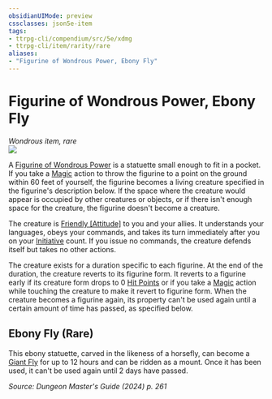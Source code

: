 ```yaml
---
obsidianUIMode: preview
cssclasses: json5e-item
tags:
- ttrpg-cli/compendium/src/5e/xdmg
- ttrpg-cli/item/rarity/rare
aliases: 
- "Figurine of Wondrous Power, Ebony Fly"
---
```

# Figurine of Wondrous Power, Ebony Fly
*Wondrous item, rare*  
![](3-Mechanics/CLI/items/img/figurine-of-wondrous-power-ebony-fly.webp#right)


A [Figurine of Wondrous Power](3-Mechanics/CLI/items/figurine-of-wondrous-power-xdmg.md) is a statuette small enough to fit in a pocket. If you take a [Magic](3-Mechanics/CLI/rules/actions.md#Magic) action to throw the figurine to a point on the ground within 60 feet of yourself, the figurine becomes a living creature specified in the figurine's description below. If the space where the creature would appear is occupied by other creatures or objects, or if there isn't enough space for the creature, the figurine doesn't become a creature.

The creature is [Friendly [Attitude]](3-Mechanics/CLI/rules/variant-rules/friendly-attitude-xphb.md) to you and your allies. It understands your languages, obeys your commands, and takes its turn immediately after you on your [Initiative](3-Mechanics/CLI/rules/variant-rules/initiative-xphb.md) count. If you issue no commands, the creature defends itself but takes no other actions.

The creature exists for a duration specific to each figurine. At the end of the duration, the creature reverts to its figurine form. It reverts to a figurine early if its creature form drops to 0 [Hit Points](3-Mechanics/CLI/rules/variant-rules/hit-points-xphb.md) or if you take a [Magic](3-Mechanics/CLI/rules/actions.md#Magic) action while touching the creature to make it revert to figurine form. When the creature becomes a figurine again, its property can't be used again until a certain amount of time has passed, as specified below.

## Ebony Fly (Rare)

This ebony statuette, carved in the likeness of a horsefly, can become a [Giant Fly](3-Mechanics/CLI/bestiary/beast/giant-fly-xdmg.md) for up to 12 hours and can be ridden as a mount. Once it has been used, it can't be used again until 2 days have passed.

*Source: Dungeon Master's Guide (2024) p. 261*